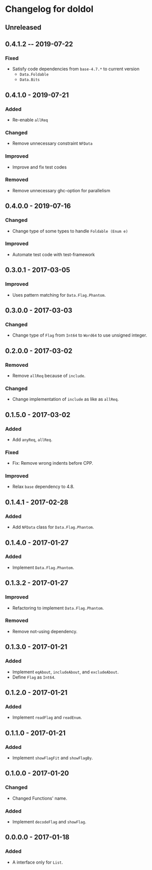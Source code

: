 Changelog for doldol
====

## Unreleased

## 0.4.1.2 -- 2019-07-22

### Fixed
* Satisfy code dependencies from `base-4.7.*` to current version
  * `Data.Foldable`
  * `Data.Bits`

## 0.4.1.0 - 2019-07-21

### Added
* Re-enable `allReq`

### Changed
* Remove unnecessary constraint `NFData`

### Improved
* Improve and fix test codes

### Removed
* Remove unnecessary ghc-option for parallelism

## 0.4.0.0 - 2019-07-16

### Changed
* Change type of some types to handle `Foldable (Enum e)`

### Improved
* Automate test code with test-framework

## 0.3.0.1 - 2017-03-05

### Improved
* Uses pattern matching for `Data.Flag.Phantom`.

## 0.3.0.0 - 2017-03-03

### Changed
* Change type of `Flag` from `Int64` to `Word64` to use unsigned integer.

## 0.2.0.0 - 2017-03-02

### Removed
* Remove `allReq` because of `include`.

### Changed
* Change implementation of `include` as like as `allReq`.

## 0.1.5.0 - 2017-03-02

### Added
* Add `anyReq`, `allReq`.

### Fixed
* Fix: Remove wrong indents before CPP.

### Improved
* Relax `base` dependency to 4.8.

## 0.1.4.1 - 2017-02-28

### Added
* Add `NFData` class for `Data.Flag.Phantom`.

## 0.1.4.0 - 2017-01-27

### Added
* Implement `Data.Flag.Phantom`.

## 0.1.3.2 - 2017-01-27

### Improved
* Refactoring to implement `Data.Flag.Phantom`.

### Removed
* Remove not-using dependency.

## 0.1.3.0 - 2017-01-21

### Added
* Implement `eqAbout`, `includeAbout`, and `excludeAbout`.
* Define `Flag` as `Int64`.

## 0.1.2.0 - 2017-01-21

### Added
* Implement `readFlag` and `readEnum`.

## 0.1.1.0 - 2017-01-21

### Added
* Implement `showFlagFit` and `showFlagBy`.

## 0.1.0.0 - 2017-01-20

### Changed
* Changed Functions' name.

### Added
* Implement `decodeFlag` and `showFlag`.

## 0.0.0.0 - 2017-01-18

### Added
* A interface only for `List`.
